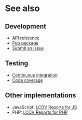 # See also

## Development
- [API reference](https://api.belin.io/lcov.dart)
- [Pub package](https://pub.dev/packages/lcov)
- [Submit an issue](https://git.belin.io/cedx/lcov.dart/issues)

## Testing
- [Continuous integration](https://github.com/cedx/lcov.dart/actions)
- [Code coverage](https://coveralls.io/github/cedx/lcov.dart)

## Other implementations
- JavaScript: [LCOV Reports for JS](https://docs.belin.io/lcov.js)
- PHP: [LCOV Reports for PHP](https://docs.belin.io/lcov.php)
